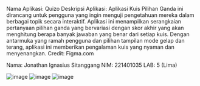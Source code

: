 Nama Aplikasi: Quizo
Deskripsi Aplikasi:
Aplikasi Kuis Pilihan Ganda ini dirancang untuk pengguna yang ingin menguji pengetahuan mereka dalam berbagai topik secara interaktif. Aplikasi ini menampilkan serangkaian pertanyaan pilihan ganda yang bervariasi dengan skor akhir yang akan menghitung berapa banyak jawaban yang benar dari setiap kuis. Dengan antarmuka yang ramah pengguna dan pilihan tampilan mode gelap dan terang, aplikasi ini memberikan pengalaman kuis yang nyaman dan menyenangkan.
Credit:
Figma.com

Nama: Jonathan Ignasius Sitanggang
NIM: 221401035
LAB: 5 (Lima)

![image](https://github.com/user-attachments/assets/cba982b9-3354-43dc-8727-75151b32cbb1)
![image](https://github.com/user-attachments/assets/38d22873-67ee-4936-a1f6-b33ee0f11bf4)
![image](https://github.com/user-attachments/assets/72e8feb3-7a33-401b-b7c9-678ad2ad97f0)



